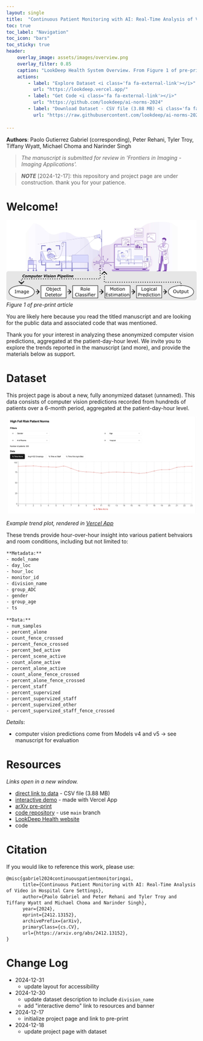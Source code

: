 ```yaml
---
layout: single
title:  "Continuous Patient Monitoring with AI: Real-Time Analysis of Video in Hospital Care Settings"
toc: true
toc_label: "Navigation"
toc_icon: "bars"
toc_sticky: true
header:
    overlay_image: assets/images/overview.png
    overlay_filter: 0.85
    caption: "LookDeep Health System Overview. From Figure 1 of pre-print article."
    actions:
        - label: "Explore Dataset <i class='fa fa-external-link'></i>"
          url: "https://lookdeep.vercel.app/"
        - label: "Get Code <i class='fa fa-external-link'></i>"
          url: "https://github.com/lookdeep/ai-norms-2024"
        - label: "Download Dataset - CSV file (3.88 MB) <i class='fa fa-external-link'></i>"
          url: "https://raw.githubusercontent.com/lookdeep/ai-norms-2024/refs/heads/main/data/data_by_patient_hour_scrubbed.csv"

---
```

**Authors**: Paolo Gutierrez Gabriel (corresponding), Peter Rehani, Tyler Troy, Tiffany Wyatt, Michael Choma and Narinder Singh

> _The manuscript is submitted for review in 'Frontiers in Imaging - Imaging Applications'._

> **_NOTE_** [2024-12-17]: this repository and project page are under construction. 
thank you for your patience. 


# Welcome! 
![Figure 1 of pre-print](assets/images/overview.png "LookDeep Health System")
_Figure 1 of pre-print article_

You are likely here because you read the titled manuscript and are looking for the public data and associated code that was mentioned. 

Thank you for your interest in analyzing these anonymized computer vision predictions, aggregated at the patient-day-hour level. 
We invite you to explore the trends reported in the manuscript (and more), and provide the materials below as support.

# Dataset
This project page is about a new, fully anonymized dataset (unnamed).
This data consists of computer vision predictions recorded from hundreds of patients over a 6-month period, aggregated at the patient-day-hour level. 

![Example trend](assets/images/trends_plot.png "Percent Time Alone")

_Example trend plot, rendered in [Vercel App](https://lookdeep.vercel.app/)_

These trends provide hour-over-hour insight into various patient behvaiors and room conditions, including but not limited to:
```
**Metadata:**
- model_name
- day_loc
- hour_loc
- monitor_id
- division_name
- group_ADC
- gender
- group_age
- ts

**Data:**
- num_samples
- percent_alone
- count_fence_crossed
- percent_fence_crossed
- percent_bed_active
- percent_scene_active
- count_alone_active
- percent_alone_active
- count_alone_fence_crossed
- percent_alone_fence_crossed
- percent_staff
- percent_supervized
- percent_supervized_staff
- percent_supervized_other
- percent_supervized_staff_fence_crossed

```

*Details*:
- computer vision predictions come from Models v4 and v5 -> see manuscript for evaluation

# Resources
_Links open in a new window._
* [direct link to data](https://raw.githubusercontent.com/lookdeep/ai-norms-2024/refs/heads/main/data/data_by_patient_hour_scrubbed.csv) - CSV file (3.88 MB)
* [interactive demo](https://lookdeep.vercel.app/) - made with Vercel App
* [arXiv pre-print](https://arxiv.org/abs/2412.13152) 
* [code repository](https://github.com/lookdeep/ai-norms-2024) - use `main` branch
* [LookDeep Health website](https://lookdeep.health/technology/)
* code

# Citation
If you would like to reference this work, please use:
```
@misc{gabriel2024continuouspatientmonitoringai,
      title={Continuous Patient Monitoring with AI: Real-Time Analysis of Video in Hospital Care Settings}, 
      author={Paolo Gabriel and Peter Rehani and Tyler Troy and Tiffany Wyatt and Michael Choma and Narinder Singh},
      year={2024},
      eprint={2412.13152},
      archivePrefix={arXiv},
      primaryClass={cs.CV},
      url={https://arxiv.org/abs/2412.13152}, 
}
```
# Change Log
 * 2024-12-31
    - update layout for accessibility
 * 2024-12-30 
    - update dataset description to include `division_name`
    - add "interactive demo" link to resources and banner
 * 2024-12-17 
    - initialize project page and link to pre-print
 * 2024-12-18 
    - update project page with dataset
